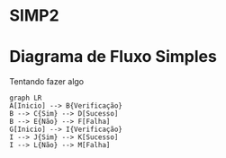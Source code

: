 # SIMP2

# Diagrama de Fluxo Simples

Tentando fazer algo

```mermaid
graph LR
A[Inicio] --> B{Verificação}
B --> C{Sim} --> D[Sucesso]
B --> E{Não} --> F[Falha]
G[Inicio] --> I{Verificação}
I --> J{Sim} --> K[Sucesso]
I --> L{Não} --> M[Falha]
